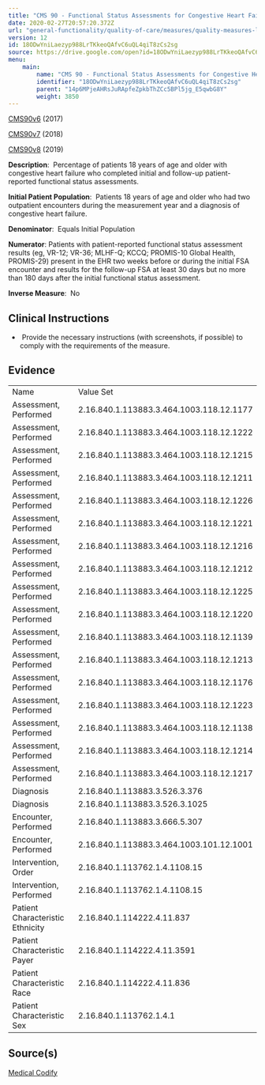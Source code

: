 ```yaml
---
title: "CMS 90 - Functional Status Assessments for Congestive Heart Failure"
date: 2020-02-27T20:57:20.372Z
url: "general-functionality/quality-of-care/measures/quality-measures-list/cms-90-functional-status-assess.html"
version: 12
id: 18ODwYniLaezyp988LrTKkeoQAfvC6uQL4qiT8zCs2sg
source: https://drive.google.com/open?id=18ODwYniLaezyp988LrTKkeoQAfvC6uQL4qiT8zCs2sg
menu:
    main:
        name: "CMS 90 - Functional Status Assessments for Congestive Heart Failure"
        identifier: "18ODwYniLaezyp988LrTKkeoQAfvC6uQL4qiT8zCs2sg"
        parent: "14p6MPjeAHRsJuRApfeZpkbThZCc5BPl5jg_E5qwbG8Y"
        weight: 3850
---
```

[CMS90v6](https://medicalcodify.com/eh/?f=layoutnouser&func&module&tabmodule&name=RXDBmain&searchterm=CMS90&showresult=CMS90v6&showresulttype=Measure) (2017)

[CMS90v7](https://medicalcodify.com/eh/?f=layoutnouser&func&module&tabmodule&name=RXDBmain&searchterm=CMS90&showresult=CMS90v7&showresulttype=Measure) (2018)

[CMS90v8](https://medicalcodify.com/eh/?f=layoutnouser&func&module&tabmodule&name=RXDBmain&searchterm=CMS90&showresult=CMS90v8&showresulttype=Measure) (2019)



**Description**:  Percentage of patients 18 years of age and older with congestive heart failure who completed initial and follow-up patient-reported functional status assessments.

**Initial Patient Population**:  Patients 18 years of age and older who had two outpatient encounters during the measurement year and a diagnosis of congestive heart failure.

**Denominator**:  Equals Initial Population

**Numerator**: Patients with patient-reported functional status assessment results (eg, VR-12; VR-36; MLHF-Q; KCCQ; PROMIS-10 Global Health, PROMIS-29) present in the EHR two weeks before or during the initial FSA encounter and results for the follow-up FSA at least 30 days but no more than 180 days after the initial functional status assessment.

**Inverse Measure**:  No

## Clinical Instructions

*  Provide the necessary instructions (with screenshots, if possible) to comply with the requirements of the measure.

## Evidence

<table>
  <tr>
    <td>Name</td>
    <td>Value Set</td>
  </tr>
  <tr>
    <td>Assessment, Performed</td>
    <td>2.16.840.1.113883.3.464.1003.118.12.1177</td>
  </tr>
  <tr>
    <td>Assessment, Performed</td>
    <td>2.16.840.1.113883.3.464.1003.118.12.1222</td>
  </tr>
  <tr>
    <td>Assessment, Performed</td>
    <td>2.16.840.1.113883.3.464.1003.118.12.1215</td>
  </tr>
  <tr>
    <td>Assessment, Performed</td>
    <td>2.16.840.1.113883.3.464.1003.118.12.1211</td>
  </tr>
  <tr>
    <td>Assessment, Performed</td>
    <td>2.16.840.1.113883.3.464.1003.118.12.1226</td>
  </tr>
  <tr>
    <td>Assessment, Performed</td>
    <td>2.16.840.1.113883.3.464.1003.118.12.1221</td>
  </tr>
  <tr>
    <td>Assessment, Performed</td>
    <td>2.16.840.1.113883.3.464.1003.118.12.1216</td>
  </tr>
  <tr>
    <td>Assessment, Performed</td>
    <td>2.16.840.1.113883.3.464.1003.118.12.1212</td>
  </tr>
  <tr>
    <td>Assessment, Performed</td>
    <td>2.16.840.1.113883.3.464.1003.118.12.1225</td>
  </tr>
  <tr>
    <td>Assessment, Performed</td>
    <td>2.16.840.1.113883.3.464.1003.118.12.1220</td>
  </tr>
  <tr>
    <td>Assessment, Performed</td>
    <td>2.16.840.1.113883.3.464.1003.118.12.1139</td>
  </tr>
  <tr>
    <td>Assessment, Performed</td>
    <td>2.16.840.1.113883.3.464.1003.118.12.1213</td>
  </tr>
  <tr>
    <td>Assessment, Performed</td>
    <td>2.16.840.1.113883.3.464.1003.118.12.1176</td>
  </tr>
  <tr>
    <td>Assessment, Performed</td>
    <td>2.16.840.1.113883.3.464.1003.118.12.1223</td>
  </tr>
  <tr>
    <td>Assessment, Performed</td>
    <td>2.16.840.1.113883.3.464.1003.118.12.1138</td>
  </tr>
  <tr>
    <td>Assessment, Performed</td>
    <td>2.16.840.1.113883.3.464.1003.118.12.1214</td>
  </tr>
  <tr>
    <td>Assessment, Performed</td>
    <td>2.16.840.1.113883.3.464.1003.118.12.1217</td>
  </tr>
  <tr>
    <td>Diagnosis</td>
    <td>2.16.840.1.113883.3.526.3.376</td>
  </tr>
  <tr>
    <td>Diagnosis</td>
    <td>2.16.840.1.113883.3.526.3.1025</td>
  </tr>
  <tr>
    <td>Encounter, Performed</td>
    <td>2.16.840.1.113883.3.666.5.307</td>
  </tr>
  <tr>
    <td>Encounter, Performed</td>
    <td>2.16.840.1.113883.3.464.1003.101.12.1001</td>
  </tr>
  <tr>
    <td>Intervention, Order</td>
    <td>2.16.840.1.113762.1.4.1108.15</td>
  </tr>
  <tr>
    <td>Intervention, Performed</td>
    <td>2.16.840.1.113762.1.4.1108.15</td>
  </tr>
  <tr>
    <td>Patient Characteristic Ethnicity</td>
    <td>2.16.840.1.114222.4.11.837</td>
  </tr>
  <tr>
    <td>Patient Characteristic Payer</td>
    <td>2.16.840.1.114222.4.11.3591</td>
  </tr>
  <tr>
    <td>Patient Characteristic Race</td>
    <td>2.16.840.1.114222.4.11.836</td>
  </tr>
  <tr>
    <td>Patient Characteristic Sex</td>
    <td>2.16.840.1.113762.1.4.1</td>
  </tr>
</table>

## Source(s)

[Medical Codify](https://medicalcodify.com/eh/?f=layoutnouser&func&name=RXDBmain&module&tabmodule&searchterm=CMS90&Submit=Search&icd9search=1&icd10search=1&icd10pcssearch=1&snomedsearch=1&loincsearch=1&labcorpsearch=1&questsearch=1&rxnormsearch=1&hcpcssearch=1&ndcsearch=1&cvxsearch=1&vissearch=1&vssearch=1&meassearch=1&pcssearch=1&fdbsearch=1&fdbnamesearch=1&fullsearch&flowsheet)

